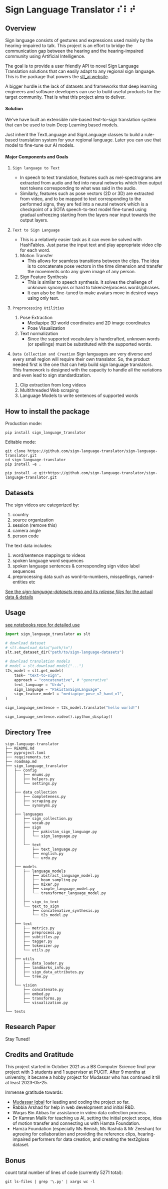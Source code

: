 # Sign Language Translator ⠎⠇⠞

## Overview
Sign language consists of gestures and expressions used mainly by the hearing-impaired to talk. This project is an effort to bridge the communication gap between the hearing and the hearing-impaired community using Artificial Intelligence.

The goal is to provide a user friendly API to novel Sign Language Translation solutions that can easily adapt to any regional sign language. This is the package that powers the [slt_ai website](https://github.com/mdsrqbl/slt_ai).

A bigger hurdle is the lack of datasets and frameworks that deep learning engineers and software developers can use to build useful products for the target community. That is what this project aims to deliver.

#### Solution
We've have built an extensible rule-based text-to-sign translation system that can be used to train Deep Learning based models.

Just inherit the TextLanguage and SignLanguage classes to build a rule-based translation system for your regional language. Later you can use that model to fine-tune our AI models.

#### Major Components and Goals ####
1. `Sign language to Text`
    - In speech to text translation, features such as mel-spectrograms are extracted from audio and fed into neural networks which then output text tokens corresponding to what was said in the audio.
    - Similarly, features such as pose vectors (2D or 3D) are extracted from video, and to be mapped to text corresponding to the performed signs, they are fed into a neural network which is a checkpoint of a SOTA speech-to-text model fine-tuned using gradual unfreezing starting from the layers near input towards the output layers.

2. `Text to Sign Language`
    - This is a relatively easier task as it can even be solved with HashTables. Just parse the input text and play appropriate video clip for each word.

    1. Motion Transfer
        - This allows for seamless transitions between the clips. The idea is to concatenate pose vectors in the time dimension and transfer the movements onto any given image of any person.
    2. Sign Feature Synthesis
        - This is similar to speech synthesis. It solves the challenge of unknown synonyms or hard to tokenize/process words/phrases.
        - It can also be fine-tuned to make avatars move in desired ways using only text.

3. `Preprocessing Utilities`
    1. Pose Extraction
        - Mediapipe 3D world coordinates and 2D image coordinates
        - Pose Visualization
    2. Text normalization
        - Since the supported vocabulary is handcrafted, unknown words (or spellings) must be substituted with the supported words.

4. `Data Collection and Creation`
    Sign languages are very diverse and every small region will require their own translator. So, the product needed first is the one that can help build sign language translators. This framework is designed with the capacity to handle all the variations and even lead to sign standardization.

   1. Clip extraction from long videos
   2. Multithreaded Web scraping
   3. Language Models to write sentences of supported words

## How to install the package
Production mode:
```
pip install sign_language_translator
```

Editable mode:
```
git clone https://github.com/sign-language-translator/sign-language-translator.git
cd sign-language-translator
pip install -e .
```
```
pip install -e git+https://github.com/sign-language-translator/sign-language-translator.git
```

## Datasets
The sign videos are categorized by:
1. country
2. source organization
3. session (remove this)
4. camera angle
5. person code

The text data includes:
1. word/sentence mappings to videos
2. spoken language word sequences
3. spoken language sentences & corresponding sign video label sequences
4. preprocessing data such as word-to-numbers, misspellings, named-entities etc

[See the *sign-language-datasets* repo and its *release files* for the actual data & details](https://github.com/sign-language-translator/sign-language-datasets)

## Usage
[see notebooks repo for detailed use](https://github.com/sign-language-translator/notebooks)

```python
import sign_language_translator as slt

# download dataset
# slt.download_data("path/to")
slt.set_dataset_dir("path/to/sign-language-datasets")

# download translation models
# model = slt.download_model("...")
t2s_model = slt.get_model(
    task= "text-to-sign",
    approach = "concatenative", # "generative"
    text_language = "Urdu",
    sign_language = "PakistanSignLanguage",
    sign_feature_model = "mediapipe_pose_v2_hand_v1",
)

sign_language_sentence = t2s_model.translate("hello world!")

sign_language_sentence.video().ipython_display()

```
## Directory Tree
    sign-language-translator
    ├── README.md
    ├── pyproject.toml
    ├── requirements.txt
    ├── roadmap.md
    ├── sign_language_translator
    │   ├── config
    │   │   ├── enums.py
    │   │   ├── helpers.py
    │   │   └── settings.py
    │   │
    │   ├── data_collection
    │   │   ├── completeness.py
    │   │   ├── scraping.py
    │   │   └── synonyms.py
    │   │
    │   ├── languages
    │   │   ├── sign_collection.py
    │   │   ├── vocab.py
    │   │   ├── sign
    │   │   │   ├── pakistan_sign_language.py
    │   │   │   └── sign_language.py
    │   │   │
    │   │   └── text
    │   │       ├── text_language.py
    │   │       ├── english.py
    │   │       └── urdu.py
    │   │
    │   ├── models
    │   │   ├── language_models
    │   │   │   ├── abstract_language_model.py
    │   │   │   ├── beam_sampling.py
    │   │   │   ├── mixer.py
    │   │   │   ├── simple_language_model.py
    │   │   │   └── transformer_language_model.py
    │   │   │
    │   │   ├── sign_to_text
    │   │   └── text_to_sign
    │   │       ├── concatenative_synthesis.py
    │   │       └── t2s_model.py
    │   │
    │   ├── text
    │   │   ├── metrics.py
    │   │   ├── preprocess.py
    │   │   ├── subtitles.py
    │   │   ├── tagger.py
    │   │   ├── tokenizer.py
    │   │   └── utils.py
    │   │
    │   ├── utils
    │   │   ├── data_loader.py
    │   │   ├── landmarks_info.py
    │   │   ├── sign_data_attributes.py
    │   │   └── tree.py
    │   │
    │   └── vision
    │       ├── concatenate.py
    │       ├── embed.py
    │       ├── transforms.py
    │       └── visualization.py
    │
    └── tests

## Research Paper
Stay Tuned!

## Credits and Gratitude
This project started in October 2021 as a BS Computer Science final year project with 3 students and 1 supervisor at PUCIT. After 9 months at university, it became a hobby project for Mudassar who has continued it till at least 2023-05-25.

Immense gratitude towards:
- [Mudassar Iqbal](https://github.com/mdsrqbl) for leading and coding the project so far.
- Rabbia Arshad for help in web development and initial R&D.
- Waqas Bin Abbas for assistance in video data collection process.
- Dr Kamran Malik for teaching us AI, setting the initial project scope, idea of motion transfer and connecting us with Hamza Foundation.
- Hamza Foundation (especially Ms Benish, Ms Rashda & Mr Zeeshan) for agreeing for collaboration and providing the reference clips, hearing-impaired performers for data creation, and creating the text2gloss dataset.

## Bonus
count total number of lines of code (currently 5271 total):
```
git ls-files | grep '\.py' | xargs wc -l
```